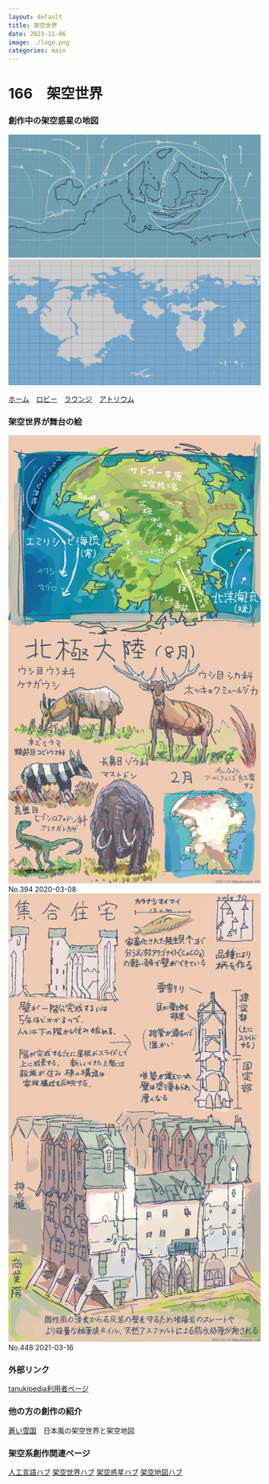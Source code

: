 ```yaml
---
layout: default
title: 架空世界
date: 2023-11-06
image: ./logo.png
categories: main
---
```

# 166　架空世界
### 創作中の架空惑星の地図
![](assets/AE1.jpg)
![](assets/PE.jpg)

[ホーム](./index.html)　[ロビー](144)　[ラウンジ](159)　[アトリウム](160)

### 架空世界が舞台の絵
[![394.png](./illusts/394.png)](https://mikanixonable.github.io/5.html?n=394)
No.394 2020-03-08
[![448.png](./illusts/448.png)](https://mikanixonable.github.io/5.html?n=448)
No.448 2021-03-16

### 外部リンク
[tanukipedia利用者ページ](https://tanukipedia.miraheze.org/wiki/%E5%88%A9%E7%94%A8%E8%80%85:Mikanixonable)


### 他の方の創作の紹介
[蒼い雪国](https://kitakami7kouren.jimdofree.com/)　日本風の架空世界と架空地図

### 架空系創作関連ページ
[人工言語ハブ](128)
[架空世界ハブ](166)
[架空惑星ハブ](136)
[架空地図ハブ](162)


